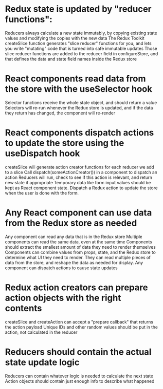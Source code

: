 # Redux state is updated by "reducer functions":
Reducers always calculate a new state immutably, by copying existing state values and modifying the copies with the new data
The Redux Toolkit createSlice function generates "slice reducer" functions for you, and lets you write "mutating" code that is turned into safe immutable updates
Those slice reducer functions are added to the reducer field in configureStore, and that defines the data and state field names inside the Redux store
# React components read data from the store with the useSelector hook
Selector functions receive the whole state object, and should return a value
Selectors will re-run whenever the Redux store is updated, and if the data they return has changed, the component will re-render
# React components dispatch actions to update the store using the useDispatch hook
createSlice will generate action creator functions for each reducer we add to a slice
Call dispatch(someActionCreator()) in a component to dispatch an action
Reducers will run, check to see if this action is relevant, and return new state if appropriate
Temporary data like form input values should be kept as React component state. Dispatch a Redux action to update the store when the user is done with the form.


# Any React component can use data from the Redux store as needed
Any component can read any data that is in the Redux store
Multiple components can read the same data, even at the same time
Components should extract the smallest amount of data they need to render themselves
Components can combine values from props, state, and the Redux store to determine what UI they need to render. They can read multiple pieces of data from the store, and reshape the data as needed for display.
Any component can dispatch actions to cause state updates
# Redux action creators can prepare action objects with the right contents
createSlice and createAction can accept a "prepare callback" that returns the action payload
Unique IDs and other random values should be put in the action, not calculated in the reducer
# Reducers should contain the actual state update logic
Reducers can contain whatever logic is needed to calculate the next state
Action objects should contain just enough info to describe what happened

